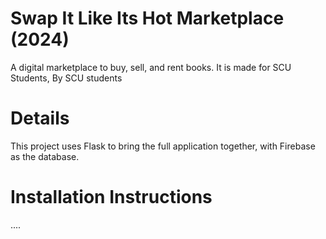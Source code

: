 # Swap It Like Its Hot Marketplace (2024)
A digital marketplace to buy, sell, and rent books. It is made for SCU Students, By SCU students

# Details
This project uses Flask to bring the full application together, with Firebase as the database. 

# Installation Instructions 
....
